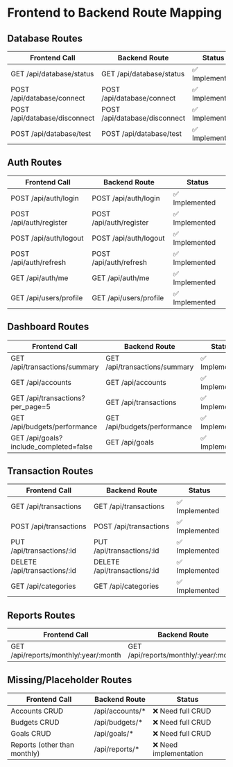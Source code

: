 # Frontend to Backend Route Mapping

## Database Routes
| Frontend Call | Backend Route | Status |
|--------------|---------------|---------|
| GET /api/database/status | GET /api/database/status | ✅ Implemented |
| POST /api/database/connect | POST /api/database/connect | ✅ Implemented |
| POST /api/database/disconnect | POST /api/database/disconnect | ✅ Implemented |
| POST /api/database/test | POST /api/database/test | ✅ Implemented |

## Auth Routes
| Frontend Call | Backend Route | Status |
|--------------|---------------|---------|
| POST /api/auth/login | POST /api/auth/login | ✅ Implemented |
| POST /api/auth/register | POST /api/auth/register | ✅ Implemented |
| POST /api/auth/logout | POST /api/auth/logout | ✅ Implemented |
| POST /api/auth/refresh | POST /api/auth/refresh | ✅ Implemented |
| GET /api/auth/me | GET /api/auth/me | ✅ Implemented |
| GET /api/users/profile | GET /api/users/profile | ✅ Implemented |

## Dashboard Routes
| Frontend Call | Backend Route | Status |
|--------------|---------------|---------|
| GET /api/transactions/summary | GET /api/transactions/summary | ✅ Implemented |
| GET /api/accounts | GET /api/accounts | ✅ Implemented |
| GET /api/transactions?per_page=5 | GET /api/transactions | ✅ Implemented |
| GET /api/budgets/performance | GET /api/budgets/performance | ✅ Implemented |
| GET /api/goals?include_completed=false | GET /api/goals | ✅ Implemented |

## Transaction Routes
| Frontend Call | Backend Route | Status |
|--------------|---------------|---------|
| GET /api/transactions | GET /api/transactions | ✅ Implemented |
| POST /api/transactions | POST /api/transactions | ✅ Implemented |
| PUT /api/transactions/:id | PUT /api/transactions/:id | ✅ Implemented |
| DELETE /api/transactions/:id | DELETE /api/transactions/:id | ✅ Implemented |
| GET /api/categories | GET /api/categories | ✅ Implemented |

## Reports Routes
| Frontend Call | Backend Route | Status |
|--------------|---------------|---------|
| GET /api/reports/monthly/:year/:month | GET /api/reports/monthly/:year/:month | ✅ Implemented |

## Missing/Placeholder Routes
| Frontend Call | Backend Route | Status |
|--------------|---------------|---------|
| Accounts CRUD | /api/accounts/* | ❌ Need full CRUD |
| Budgets CRUD | /api/budgets/* | ❌ Need full CRUD |
| Goals CRUD | /api/goals/* | ❌ Need full CRUD |
| Reports (other than monthly) | /api/reports/* | ❌ Need implementation |